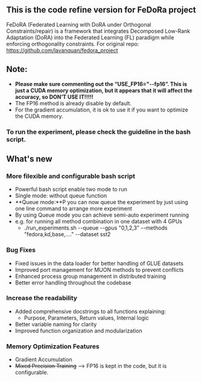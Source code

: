 ## This is the code refine version for FeDoRa project
FeDoRA (Federated Learning with DoRA under Orthogonal Constraints/repair) is a framework that integrates Decomposed Low-Rank Adaptation (DoRA) into the Federated Learning (FL) paradigm while enforcing orthogonality constraints.
For original repo: https://github.com/lavanquan/fedora_project
## Note:
- **Please make sure commenting out the “USE_FP16="--fp16”. This is just a CUDA memory optimization, but it appears that it will affect the accuracy, so DON’T USE IT!!!!!**
- The FP16 method is already disable by default.
- For the gradient accumulation, it is ok to use it if you want to optimize the CUDA memory.
### To run the experiment, please check the guideline in the bash script.

## What's new
### More filexible and configurable bash script
- Powerful bash script enable two mode to run
- Single mode: without queue function
- **Queue mode:**P you can now queue the experiment by just using one line command to arrange more experiment
- By using Queue mode you can achieve semi-auto experiment running
- e.g. for running all method combination in one dataset with 4 GPUs
  - ./run_experiments.sh --queue --gpus "0,1,2,3" --methods "fedora,kd,base,...." --dataset sst2

### Bug Fixes
- Fixed issues in the data loader for better handling of GLUE datasets
- Improved port management for MUON methods to prevent conflicts
- Enhanced process group management in distributed training
- Better error handling throughout the codebase
### Increase the readability
- Added comprehensive docstrings to all functions explaining:
  - Purpose, Parameters, Return values, Internal logic
- Better variable naming for clarity
- Improved function organization and modularization
### Memory Optimization Features
- Gradient Accumulation
- ~~Mixed Precision Training~~ --> FP16 is kept in the code, but it is configurable.


